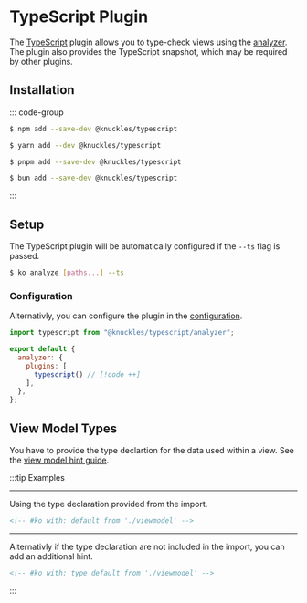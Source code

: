 # TypeScript Plugin

The [TypeScript] plugin allows you to type-check views using the [analyzer]. The plugin also provides the TypeScript snapshot, which may be required by other plugins.

## Installation

::: code-group

```sh [npm]
$ npm add --save-dev @knuckles/typescript
```

```sh [yarn]
$ yarn add --dev @knuckles/typescript
```

```sh [pnpm]
$ pnpm add --save-dev @knuckles/typescript
```

```sh [bun]
$ bun add --save-dev @knuckles/typescript
```

:::

## Setup

The TypeScript plugin will be automatically configured if the `--ts` flag is passed.

```sh
$ ko analyze [paths...] --ts
```

### Configuration

Alternativly, you can configure the plugin in the [configuration](/docs/reference/config/overview).

<!-- prettier-ignore -->
```js
import typescript from "@knuckles/typescript/analyzer";

export default {
  analyzer: {
    plugins: [
      typescript() // [!code ++]
    ],
  },
};
```

## View Model Types

You have to provide the type declartion for the data used within a view. See the [view model hint guide](/docs/reference/hints.html#view-model-hint).

:::tip Examples

---

Using the type declaration provided from the import.

```html
<!-- #ko with: default from './viewmodel' -->
```

---

Alternativly if the type declaration are not included in the import, you can add an additional hint.

```html
<!-- #ko with: type default from './viewmodel' -->
```

:::

[TypeScript]: https://typescriptlang.org/
[analyzer]: /docs/analyzer/overview
